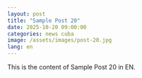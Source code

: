 ```yaml
---
layout: post
title: "Sample Post 20"
date: 2025-10-20 09:00:00
categories: news cuba
image: /assets/images/post-20.jpg
lang: en
---
```


This is the content of Sample Post 20 in EN.
